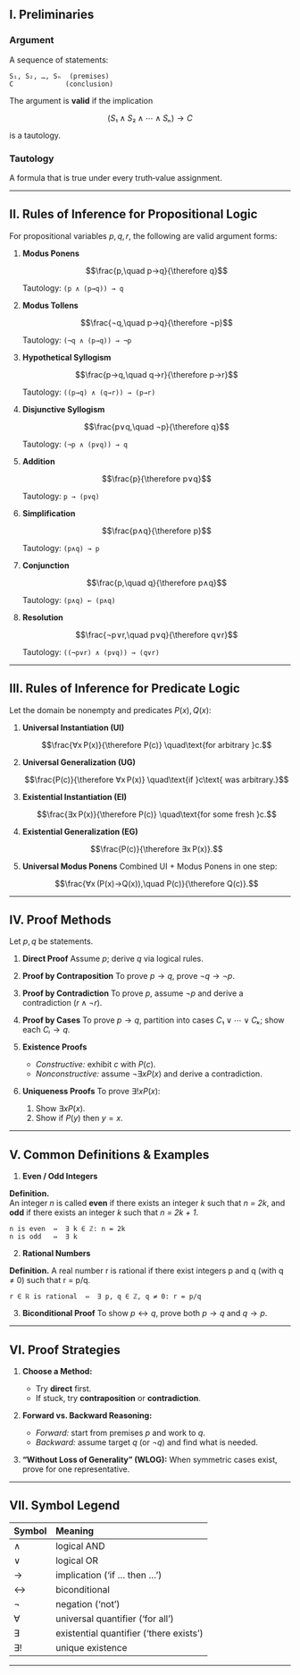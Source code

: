 ## I. Preliminaries

### Argument

A sequence of statements:

```text
S₁, S₂, …, Sₙ  (premises)
C             (conclusion)
```

The argument is **valid** if the implication

```math
(S₁ ∧ S₂ ∧ ⋯ ∧ Sₙ) → C
```

is a tautology.

### Tautology

A formula that is true under every truth‐value assignment.

---

## II. Rules of Inference for Propositional Logic

For propositional variables $p,q,r$, the following are valid argument forms:

1. **Modus Ponens**

   ```math
   \frac{p,\quad p→q}{\therefore q}
   ```

   Tautology: `(p ∧ (p→q)) → q`

2. **Modus Tollens**

   ```math
   \frac{¬q,\quad p→q}{\therefore ¬p}
   ```

   Tautology: `(¬q ∧ (p→q)) → ¬p`

3. **Hypothetical Syllogism**

   ```math
   \frac{p→q,\quad q→r}{\therefore p→r}
   ```

   Tautology: `((p→q) ∧ (q→r)) → (p→r)`

4. **Disjunctive Syllogism**

   ```math
   \frac{p∨q,\quad ¬p}{\therefore q}
   ```

   Tautology: `(¬p ∧ (p∨q)) → q`

5. **Addition**

   ```math
   \frac{p}{\therefore p∨q}
   ```

   Tautology: `p → (p∨q)`

6. **Simplification**

   ```math
   \frac{p∧q}{\therefore p}
   ```

   Tautology: `(p∧q) → p`

7. **Conjunction**

   ```math
   \frac{p,\quad q}{\therefore p∧q}
   ```

   Tautology: `(p∧q) ← (p∧q)`

8. **Resolution**

   ```math
   \frac{¬p∨r,\quad p∨q}{\therefore q∨r}
   ```

   Tautology: `((¬p∨r) ∧ (p∨q)) → (q∨r)`

---

## III. Rules of Inference for Predicate Logic

Let the domain be nonempty and predicates $P(x), Q(x)$:

1. **Universal Instantiation (UI)**

   ```math
   \frac{∀x P(x)}{\therefore P(c)}  \quad\text{for arbitrary }c.
   ```

2. **Universal Generalization (UG)**

   ```math
   \frac{P(c)}{\therefore ∀x P(x)}  \quad\text{if }c\text{ was arbitrary.}
   ```

3. **Existential Instantiation (EI)**

   ```math
   \frac{∃x P(x)}{\therefore P(c)}  \quad\text{for some fresh }c.
   ```

4. **Existential Generalization (EG)**

   ```math
   \frac{P(c)}{\therefore ∃x P(x)}.
   ```

5. **Universal Modus Ponens**
   Combined UI + Modus Ponens in one step:

   ```math
   \frac{∀x (P(x)→Q(x)),\quad P(c)}{\therefore Q(c)}.
   ```

---

## IV. Proof Methods

Let $p,q$ be statements.

1. **Direct Proof**
   Assume $p$; derive $q$ via logical rules.

2. **Proof by Contraposition**
   To prove $p→q$, prove $¬q→¬p$.

3. **Proof by Contradiction**
   To prove $p$, assume $¬p$ and derive a contradiction $(r∧¬r)$.

4. **Proof by Cases**
   To prove $p→q$, partition into cases
   $C₁∨⋯∨Cₖ$; show each $Cᵢ→q$.

5. **Existence Proofs**

   * *Constructive:* exhibit $c$ with $P(c)$.
   * *Nonconstructive:* assume $¬∃x P(x)$ and derive a contradiction.

6. **Uniqueness Proofs**
   To prove $∃!x P(x)$:

   1. Show $∃x P(x)$.
   2. Show if $P(y)$ then $y=x$.

---

## V. Common Definitions & Examples

1. **Even / Odd Integers**

**Definition.**  
An integer _n_ is called **even** if there exists an integer _k_ such that _n = 2k_, and **odd** if there exists an integer _k_ such that _n = 2k + 1_.

```text
n is even  ⇔  ∃ k ∈ ℤ: n = 2k
n is odd   ⇔  ∃ k 
```

2. **Rational Numbers**

**Definition.**
A real number r is rational if there exist integers p and q (with q ≠ 0) such that r = p/q.

```text
r ∈ ℝ is rational  ⇔  ∃ p, q ∈ ℤ, q ≠ 0: r = p/q
```

3. **Biconditional Proof**
   To show $p↔q$, prove both $p→q$ and $q→p$.

---

## VI. Proof Strategies

1. **Choose a Method:**

   * Try **direct** first.
   * If stuck, try **contraposition** or **contradiction**.

2. **Forward vs. Backward Reasoning:**

   * *Forward:* start from premises $p$ and work to $q$.
   * *Backward:* assume target $q$ (or $¬q$) and find what is needed.

3. **“Without Loss of Generality” (WLOG):**
   When symmetric cases exist, prove for one representative.

---

## VII. Symbol Legend

| Symbol | Meaning                                 |
| :----- | :-------------------------------------- |
| $∧$    | logical AND                             |
| $∨$    | logical OR                              |
| $→$    | implication (‘if … then …’)             |
| $↔$    | biconditional                           |
| $¬$    | negation (‘not’)                        |
| $∀$    | universal quantifier (‘for all’)        |
| $∃$    | existential quantifier (‘there exists’) |
| $∃!$   | unique existence                        |

---

